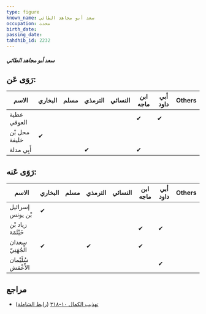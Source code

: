 ```yaml
---
type: figure
known_name: سعد أبو مجاهد الطائي
occupation: محدث
birth_date:
passing_date:
tahdhib_id: 2232
---
```

##### سعد أبو مجاهد الطائي

## رَوَى عَن:
| الاسم         | البخاري | مسلم | الترمذي | النسائي | ابن ماجه | أبي داود | Others |
| ------------- | ------- | ---- | ------- | ------- | -------- | -------- | ------ |
| عطية العوفي   |         |      |         |         | ✔        | ✔        |        |
| محل بْن خليفة | ✔       |      |         |         |          |          |        |
| أَبِي مدلة    |         |      | ✔       |         | ✔        |          |        |
## رَوَى عَنه:
| الاسم               | البخاري | مسلم | الترمذي | النسائي | ابن ماجه | أبي داود | Others |
| ------------------- | ------- | ---- | ------- | ------- | -------- | -------- | ------ |
| إسرائيل بْن يونس    | ✔       |      |         |         |          |          |        |
| زياد بْن خَيْثَمَة  |         |      |         |         | ✔        | ✔        |        |
| سعدان الْجُهَنِيّ   | ✔       |      | ✔       |         | ✔        |          |        |
| سُلَيْمان الأَعْمَش |         |      |         |         |          | ✔        |        |
## مراجع
- [تهذيب الكمال ١٠-٣١٨](obsidian://open?vault=Tahdhib-al-Kamal&file=Figures/٢٢٣٢-سعد%20أبو%20مجاهد%20الطائي) ([رابط الشاملة](https://shamela.ws/book/3722/5090))